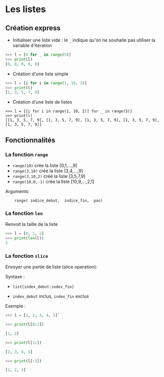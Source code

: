 # Les listes

## Création express

* Initialiser une liste vide : le `_` indique qu'on ne souhaite pas utiliser la variable d'itération
```python
>>> l = [0 for _ in range(5)]
>>> print(l)
[0, 0, 0, 0, 0]
```

* Création d'une liste simple
```python
>>> l = [i for i in range(1, 10, 2)]
>>> print(l)
[1, 3, 5, 7, 9]
```

* Création d'une liste de listes

```
>>> l = [[i for i in range(1, 10, 2)] for _ in range(5)]
>>> print(l)
[[1, 3, 5, 7, 9], [1, 3, 5, 7, 9], [1, 3, 5, 7, 9], [1, 3, 5, 7, 9], [1, 3, 5, 7, 9]]
```

## Fonctionnalités

### La fonction `range`

* `range(10)` crée la liste [0,1,...,9]
* `range(3,10)` crée la liste [3,4,...,9]
* `range(3,10,2)` créé la liste [3,5,7,9]
* `range(10,0,-1)` crée la liste [10,9,...,2,1]


Arguments:

```
    range( indice_debut,  indice_fin,  pas)
```

### La fonction `len`

Renvoit la taille de la liste
```python
>>> l = [0, 1, 2]
>>> print(len(l))
3
```

### La fonction `slice`

Envoyer une partie de liste (slice operation):

Syntaxe : 

* `list[index_debut:index_fin]`

* `index_debut` inclus, `index_fin` exclus

Exemple :

```python
>>> l = [1, 2, 3, 4, 5]`

>>> print(l[0:2])

[1, 2]

>>> print(l[1:])

[2, 3, 4, 5]

>>> print(l[:3])

[1, 2, 3]
```

